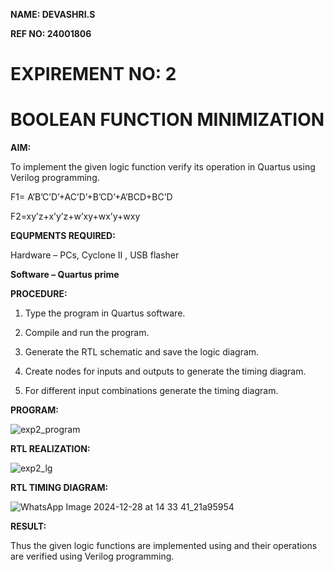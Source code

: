 **NAME: DEVASHRI.S**

**REF NO: 24001806**

# EXPIREMENT NO: 2
# BOOLEAN FUNCTION MINIMIZATION

**AIM:**

To implement the given logic function verify its operation in Quartus using Verilog programming.

F1= A’B’C’D’+AC’D’+B’CD’+A’BCD+BC’D 

F2=xy’z+x’y’z+w’xy+wx’y+wxy

**EQUPMENTS REQUIRED:**

Hardware – PCs, Cyclone II , USB flasher

**Software – Quartus prime**

**PROCEDURE:**

1.	Type the program in Quartus software.

2.	Compile and run the program.

3.	Generate the RTL schematic and save the logic diagram.

4.	Create nodes for inputs and outputs to generate the timing diagram.

5.	For different input combinations generate the timing diagram.


**PROGRAM:**

![exp2_program](https://github.com/user-attachments/assets/1c0c9379-5609-45b2-8c0a-9f9240160333)


**RTL REALIZATION:**

![exp2_lg](https://github.com/user-attachments/assets/7b349ea5-3631-441f-9692-cb291dd29311)


**RTL TIMING DIAGRAM:**

![WhatsApp Image 2024-12-28 at 14 33 41_21a95954](https://github.com/user-attachments/assets/819d9380-a0d8-4e8a-b1a1-f1b641b3033a)


**RESULT:**

Thus the given logic functions are implemented using and their operations are verified using Verilog programming.

